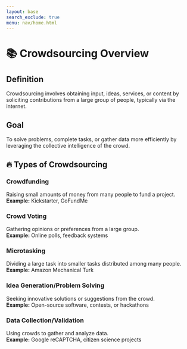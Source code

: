 ```yaml
---
layout: base
search_exclude: true
menu: nav/home.html
---
```


# 📚 Crowdsourcing Overview  

## Definition  
Crowdsourcing involves obtaining input, ideas, services, or content by soliciting contributions from a large group of people, typically via the internet.  

## Goal  
To solve problems, complete tasks, or gather data more efficiently by leveraging the collective intelligence of the crowd.  

## 🔥 Types of Crowdsourcing  

### Crowdfunding  
Raising small amounts of money from many people to fund a project.  
**Example:** Kickstarter, GoFundMe  

### Crowd Voting  
Gathering opinions or preferences from a large group.  
**Example:** Online polls, feedback systems  

### Microtasking  
Dividing a large task into smaller tasks distributed among many people.  
**Example:** Amazon Mechanical Turk  

### Idea Generation/Problem Solving  
Seeking innovative solutions or suggestions from the crowd.  
**Example:** Open-source software, contests, or hackathons  

### Data Collection/Validation  
Using crowds to gather and analyze data.  
**Example:** Google reCAPTCHA, citizen science projects  
